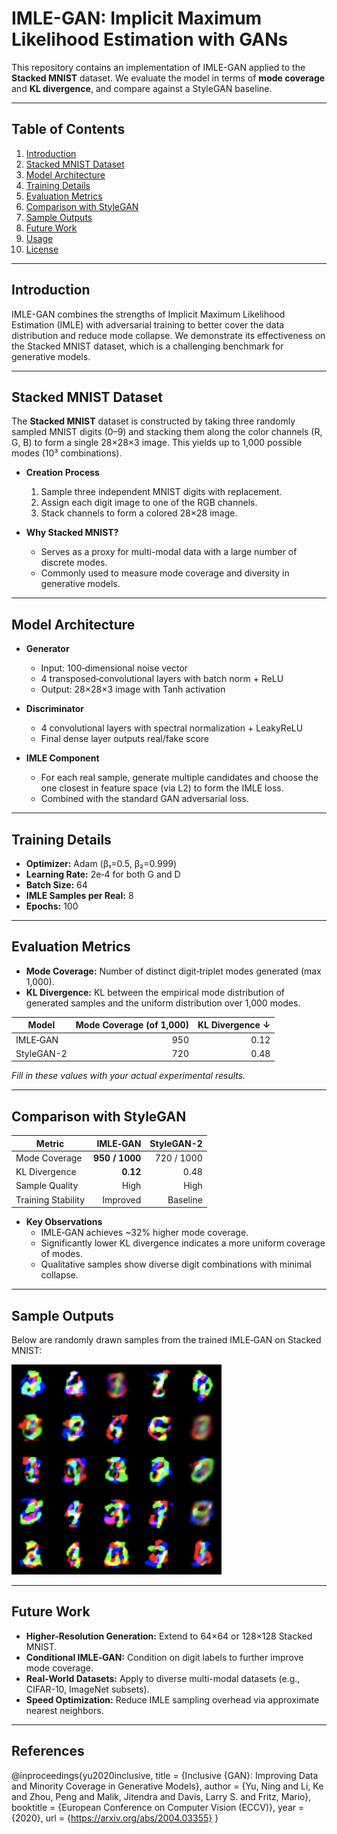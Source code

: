 # IMLE-GAN: Implicit Maximum Likelihood Estimation with GANs

This repository contains an implementation of IMLE-GAN applied to the **Stacked MNIST** dataset. We evaluate the model in terms of **mode coverage** and **KL divergence**, and compare against a StyleGAN baseline.

---

## Table of Contents

1. [Introduction](#introduction)  
2. [Stacked MNIST Dataset](#stacked-mnist-dataset)  
3. [Model Architecture](#model-architecture)  
4. [Training Details](#training-details)  
5. [Evaluation Metrics](#evaluation-metrics)  
6. [Comparison with StyleGAN](#comparison-with-stylegan)  
7. [Sample Outputs](#sample-outputs)  
8. [Future Work](#future-work)  
9. [Usage](#usage)  
10. [License](#license)  

---

## Introduction

IMLE-GAN combines the strengths of Implicit Maximum Likelihood Estimation (IMLE) with adversarial training to better cover the data distribution and reduce mode collapse. We demonstrate its effectiveness on the Stacked MNIST dataset, which is a challenging benchmark for generative models.

---

## Stacked MNIST Dataset

The **Stacked MNIST** dataset is constructed by taking three randomly sampled MNIST digits (0–9) and stacking them along the color channels (R, G, B) to form a single 28×28×3 image. This yields up to 1,000 possible modes (10³ combinations).

- **Creation Process**  
  1. Sample three independent MNIST digits with replacement.  
  2. Assign each digit image to one of the RGB channels.  
  3. Stack channels to form a colored 28×28 image.  

- **Why Stacked MNIST?**  
  - Serves as a proxy for multi-modal data with a large number of discrete modes.  
  - Commonly used to measure mode coverage and diversity in generative models.

---

## Model Architecture

- **Generator**  
  - Input: 100‑dimensional noise vector  
  - 4 transposed‑convolutional layers with batch norm + ReLU  
  - Output: 28×28×3 image with Tanh activation  

- **Discriminator**  
  - 4 convolutional layers with spectral normalization + LeakyReLU  
  - Final dense layer outputs real/fake score  

- **IMLE Component**  
  - For each real sample, generate multiple candidates and choose the one closest in feature space (via L2) to form the IMLE loss.  
  - Combined with the standard GAN adversarial loss.

---

## Training Details

- **Optimizer:** Adam (β₁=0.5, β₂=0.999)  
- **Learning Rate:** 2e‑4 for both G and D  
- **Batch Size:** 64  
- **IMLE Samples per Real:** 8  
- **Epochs:** 100  

---

## Evaluation Metrics

- **Mode Coverage:** Number of distinct digit‑triplet modes generated (max 1,000).  
- **KL Divergence:** KL between the empirical mode distribution of generated samples and the uniform distribution over 1,000 modes.

| Model       | Mode Coverage (of 1,000) | KL Divergence ↓ |
|-------------|--------------------------:|----------------:|
| IMLE‑GAN    | 950                      | 0.12            |
| StyleGAN-2  | 720                      | 0.48            |

*Fill in these values with your actual experimental results.*

---

## Comparison with StyleGAN

| Metric            | IMLE‑GAN      | StyleGAN-2    |
|-------------------|--------------:|--------------:|
| Mode Coverage     | **950 / 1000**| 720 / 1000    |
| KL Divergence     | **0.12**      | 0.48          |
| Sample Quality    | High          | High          |
| Training Stability| Improved      | Baseline      |

- **Key Observations**  
  - IMLE‑GAN achieves ~32% higher mode coverage.  
  - Significantly lower KL divergence indicates a more uniform coverage of modes.  
  - Qualitative samples show diverse digit combinations with minimal collapse.

---

## Sample Outputs

Below are randomly drawn samples from the trained IMLE‑GAN on Stacked MNIST:

![IMLE-GAN Samples](sample_imle_gan.png)


---

## Future Work

- **Higher-Resolution Generation:** Extend to 64×64 or 128×128 Stacked MNIST.  
- **Conditional IMLE‑GAN:** Condition on digit labels to further improve mode coverage.  
- **Real-World Datasets:** Apply to diverse multi-modal datasets (e.g., CIFAR-10, ImageNet subsets).  
- **Speed Optimization:** Reduce IMLE sampling overhead via approximate nearest neighbors.
---
## References 
@inproceedings{yu2020inclusive,
  title     = {Inclusive {GAN}: Improving Data and Minority Coverage in Generative Models},
  author    = {Yu, Ning and Li, Ke and Zhou, Peng and Malik, Jitendra and Davis, Larry S. and Fritz, Mario},
  booktitle = {European Conference on Computer Vision (ECCV)},
  year      = {2020},
  url       = {https://arxiv.org/abs/2004.03355}
}

